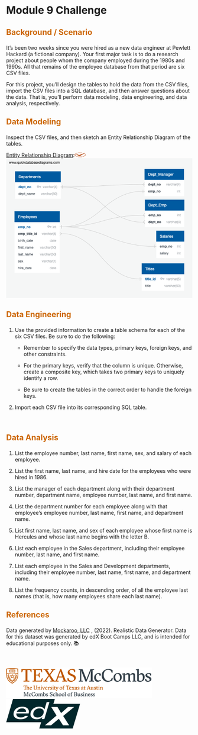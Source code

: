 # Module 9 Challenge

## <p style="color:#CC6600">Background / Scenario</p> 

It’s been two weeks since you were hired as a new data engineer at Pewlett Hackard (a fictional company). Your first major task is to do a research project about people whom the company employed during the 1980s and 1990s. All that remains of the employee database from that period are six CSV files.

For this project, you’ll design the tables to hold the data from the CSV files, import the CSV files into a SQL database, and then answer questions about the data. That is, you’ll perform data modeling, data engineering, and data analysis, respectively. 

## <p style="color:#CC6600">Data Modeling</p> 

Inspect the CSV files, and then sketch an Entity Relationship Diagram of the tables.
<br>

<ins>Entity Relationship Diagram</ins>:<img src="images/uta_icon_checkmark.svg" width="30" height="12">  <br>
![Diagram](images/EntityRelationshipDiagram.png)
<br>

## <p style="color:#CC6600">Data Engineering</p> 

1. Use the provided information to create a table schema for each of the six CSV files. Be sure to do the following:

   - Remember to specify the data types, primary keys, foreign keys, and other constraints.

   - For the primary keys, verify that the column is unique. Otherwise, create a composite key, which takes two primary keys to uniquely identify a row.

   - Be sure to create the tables in the correct order to handle the foreign keys.

2. Import each CSV file into its corresponding SQL table.
<br>

## <p style="color:#CC6600">Data Analysis</p> 

1. List the employee number, last name, first name, sex, and salary of each employee.

2. List the first name, last name, and hire date for the employees who were hired in 1986.

3. List the manager of each department along with their department number, department name, employee number, last name, and first name.

4. List the department number for each employee along with that employee’s employee number, last name, first name, and department name.

5. List first name, last name, and sex of each employee whose first name is Hercules and whose last name begins with the letter B.

6. List each employee in the Sales department, including their employee number, last name, and first name.

7. List each employee in the Sales and Development departments, including their employee number, last name, first name, and department name.

8. List the frequency counts, in descending order, of all the employee last names (that is, how many employees share each last name).


## <p style="color:#CC6600">References</p>

Data generated by <a href="https://mockaroo.com" target="_blank">Mockaroo, LLC</a> , (2022). Realistic Data Generator. Data for this dataset was generated by edX Boot Camps LLC, and is intended for educational purposes only.  📚  
<br>
<br>
<br>
![UTlogo](images/utaustin-mccombs.png)      <img src="images/edx-logo-elm.svg" width="200" height="80"> 